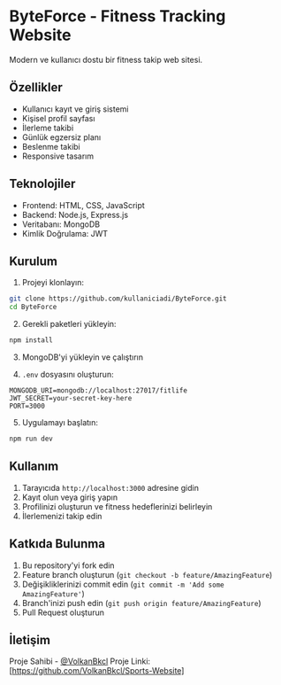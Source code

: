 # ByteForce - Fitness Tracking Website

Modern ve kullanıcı dostu bir fitness takip web sitesi.

## Özellikler

- Kullanıcı kayıt ve giriş sistemi
- Kişisel profil sayfası
- İlerleme takibi
- Günlük egzersiz planı
- Beslenme takibi
- Responsive tasarım

## Teknolojiler

- Frontend: HTML, CSS, JavaScript
- Backend: Node.js, Express.js
- Veritabanı: MongoDB
- Kimlik Doğrulama: JWT

## Kurulum

1. Projeyi klonlayın:
```bash
git clone https://github.com/kullaniciadi/ByteForce.git
cd ByteForce
```

2. Gerekli paketleri yükleyin:
```bash
npm install
```

3. MongoDB'yi yükleyin ve çalıştırın

4. `.env` dosyasını oluşturun:
```env
MONGODB_URI=mongodb://localhost:27017/fitlife
JWT_SECRET=your-secret-key-here
PORT=3000
```

5. Uygulamayı başlatın:
```bash
npm run dev
```

## Kullanım

1. Tarayıcıda `http://localhost:3000` adresine gidin
2. Kayıt olun veya giriş yapın
3. Profilinizi oluşturun ve fitness hedeflerinizi belirleyin
4. İlerlemenizi takip edin

## Katkıda Bulunma

1. Bu repository'yi fork edin
2. Feature branch oluşturun (`git checkout -b feature/AmazingFeature`)
3. Değişikliklerinizi commit edin (`git commit -m 'Add some AmazingFeature'`)
4. Branch'inizi push edin (`git push origin feature/AmazingFeature`)
5. Pull Request oluşturun

## İletişim

Proje Sahibi - [@VolkanBkcl](https://github.com/VolkanBkcl)
Proje Linki: [https://github.com/VolkanBkcl/Sports-Website]